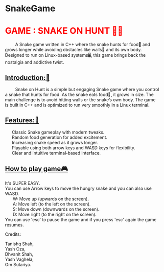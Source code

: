 # SnakeGame

<H1 style="color:red">GAME : SNAKE ON HUNT 🐍🐍 </H1>

<P>&ensp; &ensp; &ensp; A Snake game written in C++ where the snake hunts for food🍊 and grows longer while avoiding obstacles like walls🧱 and its own body. Designed to run on Linux-based systems🖥️, this game brings back the nostalgia and addictive twist.</P>

<h2><b><u>Introduction:🚀</u></b></h2>

&ensp; &ensp; &ensp; Snake on Hunt is a simple but engaging Snake game where you control a snake that hunts for food. As the snake eats food🍉, it grows in size. The main challenge is to avoid hitting walls or the snake’s own body. The game is built in C++ and is optimized to run very smoothly in a Linux terminal.

<u><b><h2>Features:🎯</h2></b></u>

&ensp; &ensp; Classic Snake gameplay with modern tweaks.
<br>
&ensp; &ensp; Random food generation for added excitement.
<br>
&ensp; &ensp; Increasing snake speed as it grows longer.
<br>
&ensp; &ensp; Playable using both arrow keys and WASD keys for flexibility.
<br>
&ensp; &ensp; Clear and intuitive terminal-based interface.
<br>
<u><b><h2>How to play game🎮</h2></b></u>

It's SUPER EASY.
<br>
You can use Arrow keys to move the hungry snake and you can also use WASD.
<br>
	&ensp; &ensp;&ensp;W: Move up (upwards on the screen).
 <br>
	&ensp; &ensp;&ensp;A: Move left (to the left on the screen).
 <br>
	&ensp; &ensp;&ensp;S: Move down (downwards on the screen).
 <br>
	&ensp; &ensp;&ensp;D: Move right (to the right on the screen).
 <br>
You can use 'esc' to pause the game and if you press 'esc' again the game resumes.

Credits:

Tanishq Shah, <br>
Yash Oza, <br>
Dhvanit Shah, <br>
Yash Vaghela, <br>
Om Sutariya.
